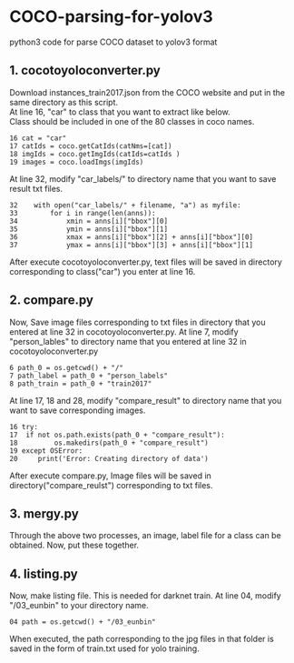 # COCO-parsing-for-yolov3
python3 code for parse COCO dataset to yolov3 format

## 1. cocotoyoloconverter.py
Download instances_train2017.json from the COCO website and put in the same directory as this script.   
At line 16, "car" to class that you want to extract like below.    
Class should be included in one of the 80 classes in coco names.

```(python3)
16 cat = "car"   
17 catIds = coco.getCatIds(catNms=[cat])
18 imgIds = coco.getImgIds(catIds=catIds )
19 images = coco.loadImgs(imgIds)
```

At line 32, modify "car_labels/" to directory name that you want to save result txt files.
```(python3)
32    with open("car_labels/" + filename, "a") as myfile:
33        for i in range(len(anns)):
34            xmin = anns[i]["bbox"][0]
35            ymin = anns[i]["bbox"][1]
36            xmax = anns[i]["bbox"][2] + anns[i]["bbox"][0]
37            ymax = anns[i]["bbox"][3] + anns[i]["bbox"][1]
```
After execute cocotoyoloconverter.py, text files will be saved in directory corresponding to class("car") you enter at line 16.

## 2. compare.py
Now, Save image files corresponding to txt files in directory that you entered at line 32 in cocotoyoloconverter.py.
At line 7, modify "person_lables" to directory name that you entered at line 32 in cocotoyoloconverter.py
```(python3)
6 path_0 = os.getcwd() + "/"
7 path_label = path_0 + "person_labels"
8 path_train = path_0 + "train2017"
```

At line 17, 18 and 28, modify "compare_result" to directory name that you want to save corresponding images. 
```(python3)
16 try:
17 	if not os.path.exists(path_0 + "compare_result"):
18 	       os.makedirs(path_0 + "compare_result")
19 except OSError:
20     print('Error: Creating directory of data')
```
After execute compare.py, Image files will be saved in directory("compare_reulst") corresponding to txt files.

## 3. mergy.py
Through the above two processes, an image, label file for a class can be obtained.
Now, put these together.


## 4. listing.py
Now, make listing file. This is needed for darknet train.
At line 04, modify "/03_eunbin" to your directory name.
```(python3)
04 path = os.getcwd() + "/03_eunbin"
```
When executed, the path corresponding to the jpg files in that folder is saved in the form of train.txt used for yolo training.
